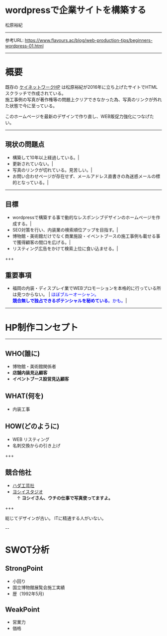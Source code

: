 # wordpressで企業サイトを構築する
松原裕紀

---


参考URL: https://www.flavours.ac/blog/web-production-tips/beginners-wordpress-01.html

---


# 概要

既存の [ケイネットワークHP](http://www.knet-sd.jp)  は松原裕紀が2016年に立ち上げたサイトでHTMLスクラッチで作成されている。  
施工事例の写真が著作権等の問題上クリアできなかった為、写真のリンクが外れた状態で今に至っている。  

このホームページを最新のデザインで作り直し、WEB販促力強化につなげたい。

---


## 現状の問題点

- 構築して10年以上経過している。|
- 更新されていない。|
- 写真のリンクが切れている。見苦しい。|
- お問い合わせページが存在せず、メールアドレス直書きの為迷惑メールの標的となっている。|

---

## 目標

- wordpressで構築する事で動的なレスポンシブデザインのホームページを作成する。|
- SEO対策を行い、内装業の検索順位アップを目指す。|
- 博物館・美術館だけでなく商業施設・イベントブースの施工事例も載せる事で獲得顧客の間口を広げる。|
- リスティング広告をかけて検索上位に食い込ませる。|

+++

## 重要事項

- 福岡の内装・ディスプレイ業でWEBプロモーションを本格的に行っている所は見つからない。  |
<font color="blue">ほぼブルーオーシャン。  
**競合無しで独占できるポテンシャルを秘めている**。かも。</font>|

---


# HP制作コンセプト

---

## WHO(誰に)
- 博物館・美術館関係者
- **店舗内装見込顧客**
- **イベントブース設営見込顧客**

## WHAT(何を)
- 内装工事

## HOW(どのように)
- WEB リスティング
- 名刺交換からの引き上げ


+++

## 競合他社
- [ハダ工芸社](http://hadakogeisha.com/)
- [ヨシイスタジオ](http://www.yoshiistudio.com/)  
　↑ __ヨシイさん、ウチの仕事で写真使ってますよ。__

+++

総じてデザインが古い。
ITに精通する人がいない。

--

# SWOT分析

## StrongPoint
- 小回り
- 国立博物館展覧会施工実績
- 歴（1992年5月)

## WeakPoint
- 営業力
- 価格
